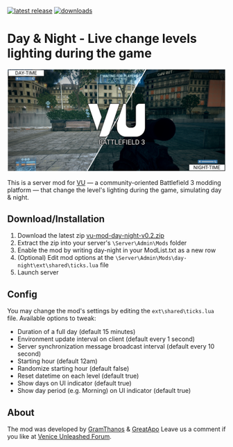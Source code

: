 [![latest release](https://img.shields.io/badge/latest%20release-v0.2-green.svg)](https://github.com/GramThanos/bf3-vu-day-night/releases/latest)
[![downloads](https://img.shields.io/github/downloads/gramthanos/bf3-vu-day-night/total.svg)](https://github.com/GramThanos/bf3-vu-day-night/releases)

# Day & Night - Live change levels lighting during the game
![preview-day](preview.png)

This is a server mod for [VU](https://veniceunleashed.net/) — a community-oriented Battlefield 3 modding platform — that change the level's lighting during the game, simulating day & night.

## Download/Installation

1. Download the latest zip [vu-mod-day-night-v0.2.zip](https://github.com/GramThanos/bf3-vu-day-night/releases/download/v0.2/vu-mod-day-night-v0.2.zip)
2. Extract the zip into your server's `\Server\Admin\Mods` folder
3. Enable the mod by writing day-night in your ModList.txt as a new row
4. (Optional) Edit mod options at the `\Server\Admin\Mods\day-night\ext\shared\ticks.lua` file
5. Launch server

## Config

You may change the mod's settings by editing the `ext\shared\ticks.lua` file. Available options to tweak:
- Duration of a full day (default 15 minutes)
- Environment update interval on client (default every 1 second)
- Server synchronization message broadcast interval (default every 10 second)
- Starting hour (default 12am)
- Randomize starting hour (default false)
- Reset datetime on each level (default true)
- Show days on UI indicator (default true)
- Show day period (e.g. Morning) on UI indicator (default true)

## About
The mod was developed by [GramThanos](https://github.com/GramThanos) & [GreatApo](https://github.com/GreatApo)
Leave us a comment if you like at [Venice Unleashed Forum](https://community.veniceunleashed.net/t/day-night-live-change-levels-lighting-during-the-game/1776/4).
